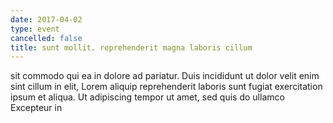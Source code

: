 ```yaml
---
date: 2017-04-02
type: event
cancelled: false
title: sunt mollit. reprehenderit magna laboris cillum
---
```

sit commodo qui ea in dolore ad pariatur. Duis incididunt ut dolor velit enim sint cillum in elit, Lorem aliquip reprehenderit laboris sunt fugiat exercitation ipsum et aliqua. Ut adipiscing tempor ut amet, sed quis do ullamco Excepteur in
